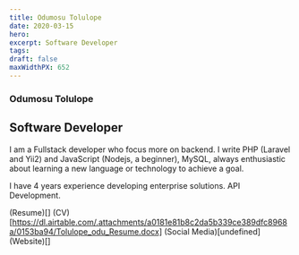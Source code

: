 ```yaml
---
title: Odumosu Tolulope
date: 2020-03-15
hero: 
excerpt: Software Developer
tags: 
draft: false
maxWidthPX: 652
---
```









### Odumosu Tolulope
## Software Developer

I am a Fullstack developer who focus more on backend. I write PHP (Laravel and Yii2) and JavaScript (Nodejs, a beginner), MySQL, always enthusiastic about learning a new language or technology to achieve a goal.

I have 4 years experience developing enterprise solutions. API Development.

(Resume)[]
(CV)[https://dl.airtable.com/.attachments/a0181e81b8c2da5b339ce389dfc8968a/0153ba94/Tolulope_odu_Resume.docx]
(Social Media)[undefined]
(Website)[]

